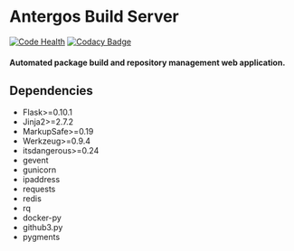 # Antergos Build Server
[![Code Health](https://landscape.io/github/Antergos/antbs/master/landscape.svg?style=flat-square)](https://landscape.io/github/Antergos/auta/master)  [![Codacy Badge](https://img.shields.io/codacy/506377f2a0374e809201fb43639a1ac4?style=flat-square)](https://www.codacy.com/app/Antergos/antbs)
#### Automated package build and repository management web application.

## Dependencies
* Flask>=0.10.1
* Jinja2>=2.7.2
* MarkupSafe>=0.19
* Werkzeug>=0.9.4
* itsdangerous>=0.24
* gevent
* gunicorn
* ipaddress
* requests
* redis
* rq
* docker-py
* github3.py
* pygments
